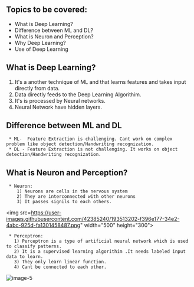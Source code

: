  ## Topics to be covered: 
  * What is Deep Learning?
  * Difference between ML and DL?
  * What is Neuron and Perception?
  * Why Deep Learning?
  * Use of Deep Learning
  
  ## What is Deep Learning?
  
   1) It's a another technique of ML and that learns features and takes input directly from data.
   2) Data directly feeds to the Deep Learning Algorithim.
   3) It's is processed by Neural networks.
   4) Neural Network have hidden layers.
   
   ## Difference between ML and DL
     
     * ML-  Feature Extraction is challenging. Cant work on complex problem like object detection/Handwriting recognization.
     * DL - Feature Extraction is not challenging. It works on object detection/Handwriting recognization.
     
   ## What is Neuron and Perception?
   
     * Neuron: 
        1) Neurons are cells in the nervous system
        2) They are interconnected with other neurons
        3) It passes signils to each others.
        
<img src=https://user-images.githubusercontent.com/42385240/193513202-f396e177-34e2-4abc-925d-fa1301458487.png" width="500" height="300">


        
     * Perceptron:
       1) Perceptron is a type of artificial neural network which is used to classify patterns.
       2) It is a supervised learning algorithim .It needs labeled input data to learn.
       3) They only learn linear function.
       4) Cant be connected to each other.
       
![image-5](https://user-images.githubusercontent.com/42385240/193513067-293db73d-e829-4853-bdc5-1c1b37943dca.png)

      




        



   
   
